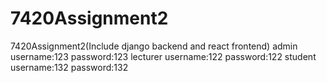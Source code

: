 # 7420Assignment2
7420Assignment2(Include django backend and react frontend)
admin username:123 password:123
lecturer username:122 password:122
student username:132 password:132
